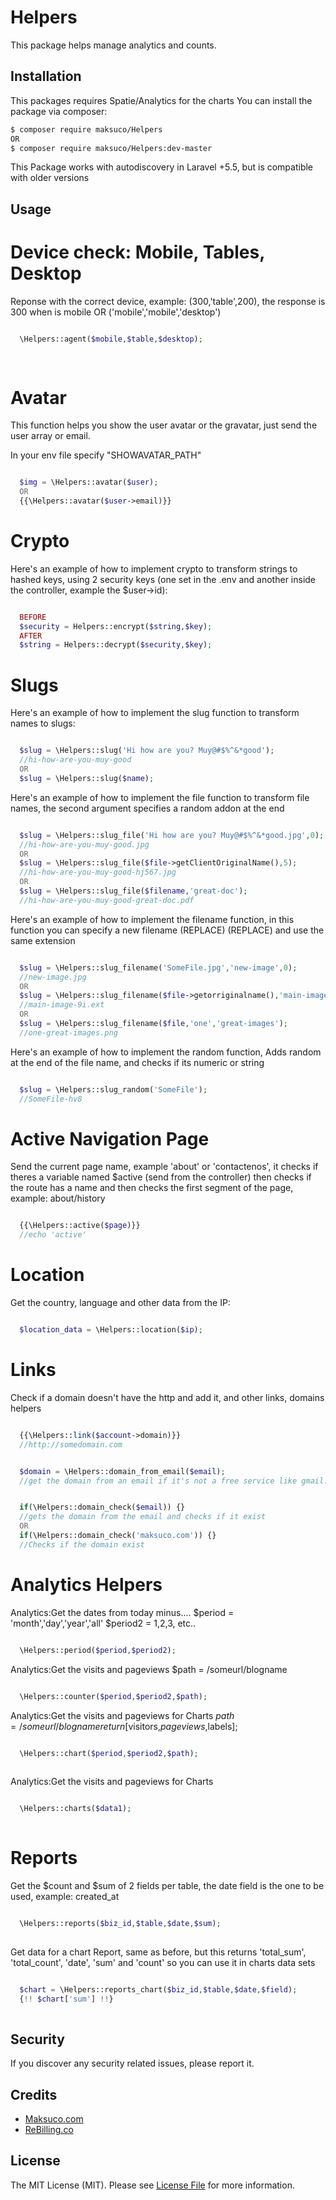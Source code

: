 # Helpers

This package helps manage analytics and counts.


## Installation

This packages requires Spatie/Analytics for the charts
You can install the package via composer:
``` bash
$ composer require maksuco/Helpers
OR
$ composer require maksuco/Helpers:dev-master
```
This Package works with autodiscovery in Laravel +5.5, but is compatible with older versions

## Usage

# Device check: Mobile, Tables, Desktop

Reponse with the correct device, example: (300,'table',200), the response is 300 when is mobile OR ('mobile','mobile','desktop')

```php

  \Helpers::agent($mobile,$table,$desktop);
  
  
```

# Avatar

This function helps you show the user avatar or the gravatar, just send the user array or email.

In your env file specify "SHOWAVATAR_PATH"

```php

  $img = \Helpers::avatar($user);
  OR
  {{\Helpers::avatar($user->email)}}

```


# Crypto

Here's an example of how to implement crypto to transform strings to hashed keys, using 2 security keys (one set in the .env and another inside the controller, example the $user->id):

```php

  BEFORE
  $security = Helpers::encrypt($string,$key);
  AFTER
  $string = Helpers::decrypt($security,$key);

```

# Slugs

Here's an example of how to implement the slug function to transform names to slugs:

```php

  $slug = \Helpers::slug('Hi how are you? Muy@#$%^&*good');
  //hi-how-are-you-muy-good
  OR
  $slug = \Helpers::slug($name);

```

Here's an example of how to implement the file function to transform file names, the second argument specifies a random addon at the end

```php

  $slug = \Helpers::slug_file('Hi how are you? Muy@#$%^&*good.jpg',0);
  //hi-how-are-you-muy-good.jpg
  OR
  $slug = \Helpers::slug_file($file->getClientOriginalName(),5);
  //hi-how-are-you-muy-good-hj567.jpg
  OR
  $slug = \Helpers::slug_file($filename,'great-doc');
  //hi-how-are-you-muy-good-great-doc.pdf

```

Here's an example of how to implement the filename function, in this function you can specify a new filename (REPLACE)   (REPLACE) and use the same extension

```php

  $slug = \Helpers::slug_filename('SomeFile.jpg','new-image',0);
  //new-image.jpg
  OR
  $slug = \Helpers::slug_filename($file->getorriginalname(),'main-image',2);
  //main-image-9i.ext
  OR
  $slug = \Helpers::slug_filename($file,'one','great-images');
  //one-great-images.png

```


Here's an example of how to implement the random function, Adds random at the end of the file name, and checks if its numeric or string
```php

  $slug = \Helpers::slug_random('SomeFile');
  //SomeFile-hv8

```

# Active Navigation Page

Send the current page name, example 'about' or 'contactenos', it checks if theres a variable named $active (send from the controller) then checks if the route has a name and then checks the first segment of the page, example: about/history

```php

  {{\Helpers::active($page)}}
  //echo 'active'

```

# Location

Get the country, language and other data from the IP:

```php

  $location_data = \Helpers::location($ip);

```

# Links

Check if a domain doesn't have the http and add it, and other links, domains helpers

```php

  {{\Helpers::link($account->domain)}}
  //http://somedomain.com

```

```php

  $domain = \Helpers::domain_from_email($email);
  //get the domain from an email if it's not a free service like gmail.com, else it returns false

```

```php

  if(\Helpers::domain_check($email)) {}
  //gets the domain from the email and checks if it exist
  OR
  if(\Helpers::domain_check('maksuco.com')) {}
  //Checks if the domain exist

```


# Analytics Helpers

Analytics:Get the dates from today minus....
$period = 'month','day','year','all'
$period2 = 1,2,3, etc..

```php

  \Helpers::period($period,$period2);

```


Analytics:Get the visits and pageviews
$path = /someurl/blogname

```php

  \Helpers::counter($period,$period2,$path);

```


Analytics:Get the visits and pageviews for Charts
$path = /someurl/blogname
return [$visitors,$pageviews,$labels];

```php

  \Helpers::chart($period,$period2,$path);
  
```


Analytics:Get the visits and pageviews for Charts

```php

  \Helpers::charts($data1);
  
```


# Reports

Get the $count and $sum of 2 fields per table, the date field is the one to be used, example: created_at

```php

  \Helpers::reports($biz_id,$table,$date,$sum);
  
```

Get data for a chart Report, same as before, but this returns 'total_sum', 'total_count', 'date', 'sum' and 'count' so you can use it in charts data sets

```php

  $chart = \Helpers::reports_chart($biz_id,$table,$date,$field);
  {!! $chart['sum'] !!}
  
```




## Security

If you discover any security related issues, please report it.

## Credits
- [Maksuco.com](http://maksuco.com)
- [ReBilling.co](https://rebilling.co)

## License

The MIT License (MIT). Please see [License File](LICENSE) for more information.
